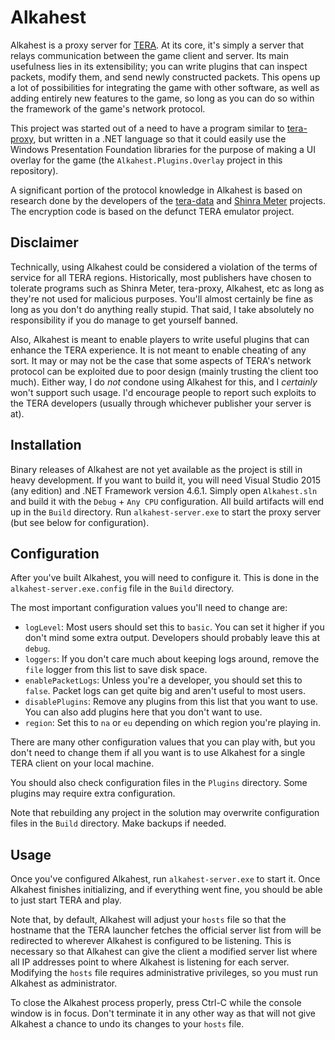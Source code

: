 # Alkahest

Alkahest is a proxy server for [TERA](http://tera.enmasse.com). At its core,
it's simply a server that relays communication between the game client and
server. Its main usefulness lies in its extensibility; you can write plugins
that can inspect packets, modify them, and send newly constructed packets. This
opens up a lot of possibilities for integrating the game with other software,
as well as adding entirely new features to the game, so long as you can do so
within the framework of the game's network protocol.

This project was started out of a need to have a program similar to
[tera-proxy](https://github.com/meishuu/tera-proxy), but written in a .NET
language so that it could easily use the Windows Presentation Foundation
libraries for the purpose of making a UI overlay for the game (the
`Alkahest.Plugins.Overlay` project in this repository).

A significant portion of the protocol knowledge in Alkahest is based on
research done by the developers of the
[tera-data](https://github.com/meishuu/tera-data) and
[Shinra Meter](https://github.com/neowutran/ShinraMeter) projects. The
encryption code is based on the defunct TERA emulator project.

## Disclaimer

Technically, using Alkahest could be considered a violation of the terms of
service for all TERA regions. Historically, most publishers have chosen to
tolerate programs such as Shinra Meter, tera-proxy, Alkahest, etc as long as
they're not used for malicious purposes. You'll almost certainly be fine as
long as you don't do anything really stupid. That said, I take absolutely no
responsibility if you do manage to get yourself banned.

Also, Alkahest is meant to enable players to write useful plugins that can
enhance the TERA experience. It is not meant to enable cheating of any sort. It
may or may not be the case that some aspects of TERA's network protocol can be
exploited due to poor design (mainly trusting the client too much). Either way,
I do *not* condone using Alkahest for this, and I *certainly* won't support
such usage. I'd encourage people to report such exploits to the TERA developers
(usually through whichever publisher your server is at).

## Installation

Binary releases of Alkahest are not yet available as the project is still in
heavy development. If you want to build it, you will need Visual Studio 2015
(any edition) and .NET Framework version 4.6.1. Simply open `Alkahest.sln` and
build it with the `Debug` + `Any CPU` configuration. All build artifacts will
end up in the `Build` directory. Run `alkahest-server.exe` to start the proxy
server (but see below for configuration).

## Configuration

After you've built Alkahest, you will need to configure it. This is done in the
`alkahest-server.exe.config` file in the `Build` directory.

The most important configuration values you'll need to change are:

* `logLevel`: Most users should set this to `basic`. You can set it higher if
  you don't mind some extra output. Developers should probably leave this at
  `debug`.
* `loggers`: If you don't care much about keeping logs around, remove the
  `file` logger from this list to save disk space.
* `enablePacketLogs`: Unless you're a developer, you should set this to
  `false`. Packet logs can get quite big and aren't useful to most users.
* `disablePlugins`: Remove any plugins from this list that you want to use. You
  can also add plugins here that you don't want to use.
* `region`: Set this to `na` or `eu` depending on which region you're playing
  in.

There are many other configuration values that you can play with, but you don't
need to change them if all you want is to use Alkahest for a single TERA client
on your local machine.

You should also check configuration files in the `Plugins` directory. Some
plugins may require extra configuration.

Note that rebuilding any project in the solution may overwrite configuration
files in the `Build` directory. Make backups if needed.

## Usage

Once you've configured Alkahest, run `alkahest-server.exe` to start it. Once
Alkahest finishes initializing, and if everything went fine, you should be able
to just start TERA and play.

Note that, by default, Alkahest will adjust your `hosts` file so that the
hostname that the TERA launcher fetches the official server list from will be
redirected to wherever Alkahest is configured to be listening. This is
necessary so that Alkahest can give the client a modified server list where all
IP addresses point to where Alkahest is listening for each server. Modifying
the `hosts` file requires administrative privileges, so you must run Alkahest
as administrator.

To close the Alkahest process properly, press Ctrl-C while the console window
is in focus. Don't terminate it in any other way as that will not give Alkahest
a chance to undo its changes to your `hosts` file.
